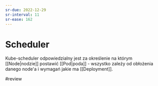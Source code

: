 ```yaml
---
sr-due: 2022-12-29
sr-interval: 11
sr-ease: 162
---
```


# Scheduler
Kube-scheduler odpowiedzialny jest za określenie na którym [[Node|nodzie]] postawić [[Pod|poda]] - wszystko zależy od obłożenia danego node'a i wymagań jakie ma [[Deployment]].

#review 